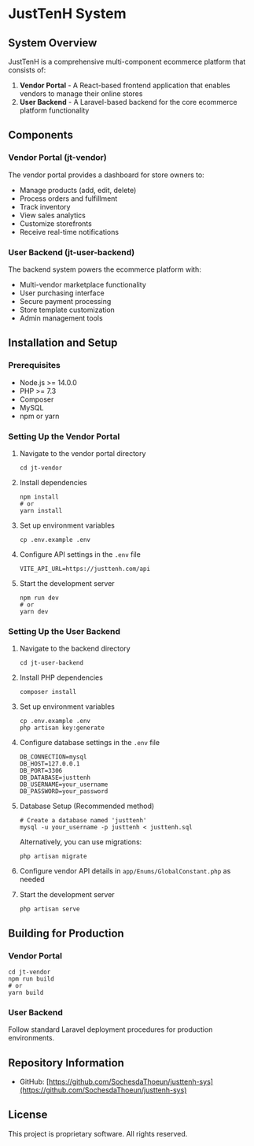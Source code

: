 # JustTenH System

## System Overview
JustTenH is a comprehensive multi-component ecommerce platform that consists of:

1. **Vendor Portal** - A React-based frontend application that enables vendors to manage their online stores
2. **User Backend** - A Laravel-based backend for the core ecommerce platform functionality

## Components

### Vendor Portal (jt-vendor)
The vendor portal provides a dashboard for store owners to:
- Manage products (add, edit, delete)
- Process orders and fulfillment
- Track inventory
- View sales analytics
- Customize storefronts
- Receive real-time notifications

### User Backend (jt-user-backend)
The backend system powers the ecommerce platform with:
- Multi-vendor marketplace functionality
- User purchasing interface
- Secure payment processing
- Store template customization
- Admin management tools

## Installation and Setup

### Prerequisites
- Node.js >= 14.0.0
- PHP >= 7.3
- Composer
- MySQL
- npm or yarn

### Setting Up the Vendor Portal
1. Navigate to the vendor portal directory
   ```
   cd jt-vendor
   ```

2. Install dependencies
   ```
   npm install
   # or
   yarn install
   ```

3. Set up environment variables
   ```
   cp .env.example .env
   ```

4. Configure API settings in the `.env` file
   ```
   VITE_API_URL=https://justtenh.com/api
   ```

5. Start the development server
   ```
   npm run dev
   # or
   yarn dev
   ```

### Setting Up the User Backend
1. Navigate to the backend directory
   ```
   cd jt-user-backend
   ```

2. Install PHP dependencies
   ```
   composer install
   ```

3. Set up environment variables
   ```
   cp .env.example .env
   php artisan key:generate
   ```

4. Configure database settings in the `.env` file
   ```
   DB_CONNECTION=mysql
   DB_HOST=127.0.0.1
   DB_PORT=3306
   DB_DATABASE=justtenh
   DB_USERNAME=your_username
   DB_PASSWORD=your_password
   ```

5. Database Setup (Recommended method)
   ```
   # Create a database named 'justtenh'
   mysql -u your_username -p justtenh < justtenh.sql
   ```
   
   Alternatively, you can use migrations:
   ```
   php artisan migrate
   ```

6. Configure vendor API details in `app/Enums/GlobalConstant.php` as needed

7. Start the development server
   ```
   php artisan serve
   ```

## Building for Production

### Vendor Portal
```
cd jt-vendor
npm run build
# or
yarn build
```

### User Backend
Follow standard Laravel deployment procedures for production environments.

## Repository Information
- GitHub: [https://github.com/SochesdaThoeun/justtenh-sys](https://github.com/SochesdaThoeun/justtenh-sys)

## License
This project is proprietary software. All rights reserved. 